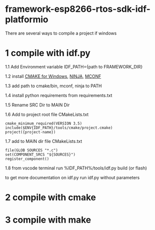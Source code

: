 # framework-esp8266-rtos-sdk-idf-platformio
There are several ways to compile a project if windows

# 1 compile with idf.py

1.1 Add Environment variable IDF_PATH={path to FRAMEWORK_DIR}

1.2 install [CMAKE for Windows](https://cmake.org/download/), [NINJA](https://github.com/ninja-build/ninja/releases), [MCONF](https://github.com/espressif/kconfig-frontends/releases/)

1.3 add path to cmake/bin, mconf, ninja to PATH

1.4 install python requirements from requirements.txt

1.5 Rename SRC Dir to MAIN Dir

1.6 Add to project root file CMakeLists.txt
```
cmake_minimum_required(VERSION 3.5)
include($ENV{IDF_PATH}/tools/cmake/project.cmake)
project({project-name})
```

1.7 add to MAIN dir file CMakeLists.txt
```
file(GLOB SOURCES "*.c")
set(COMPONENT_SRCS "${SOURCES}")
register_component()
```

1.8 from vscode terminal run %IDF_PATH%/tools/idf.py build (or flash)

to get more documentation on idf.py run idf.py without parameters

# 2 compile with cmake

# 3 compile with make